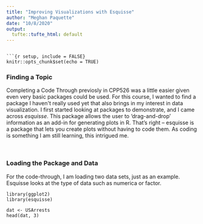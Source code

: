 ```yaml
---
title: "Improving Visualizations with Esquisse"
author: "Meghan Paquette"
date: "10/8/2020"
output:
  tufte::tufte_html: default
---
```

```{r}

```{r setup, include = FALSE}
knitr::opts_chunk$set(echo = TRUE)
```

### Finding a Topic

Completing a Code Through previosly in CPP526 was a little easier given even very basic packages could be used. For this course, I wanted to find a package I haven't really used yet that also brings in my interest in data visualization.  I first started looking at packages to demonstrate, and I came across *esquisse*. This package allows the user to ‘drag-and-drop’ information as an add-in for generating plots in R. That’s right – esquisse is a package that lets you create plots without having to code them. As coding is something I am still learning, this intrigued me. 

<br>

### Loading the Package and Data

For the code-through, I am loading two data sets, just as an example. Esquisse looks at the type of data such as numerica or factor. 

```{r}
library(ggplot2)
library(esquisse)
```

```{r}
dat <- USArrests
head(dat, 3) 
```
